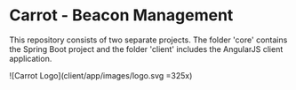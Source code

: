 # Carrot - Beacon Management

This repository consists of two separate projects. The folder 'core' contains the Spring Boot project and the folder 'client' includes the AngularJS client application.

![Carrot Logo](client/app/images/logo.svg =325x)